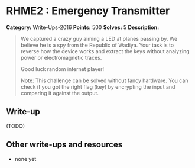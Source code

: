 # RHME2 : Emergency Transmitter

**Category:** Write-Ups-2016
**Points:** 500
**Solves:** 5
**Description:**

> We captured a crazy guy aiming a LED at planes passing by. We believe he is a spy from the Republic of Wadiya. Your task is to reverse how the device works and extract the keys without analyzing power or electromagnetic traces.
> 
> 
> Good luck random internet player!
> 
> 
> Note: This challenge can be solved without fancy hardware. You can check if you got the right flag (key) by encrypting the input and comparing it against the output.


## Write-up

(TODO)

## Other write-ups and resources

* none yet
